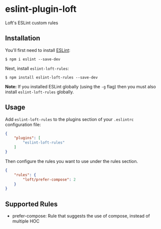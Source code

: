 # eslint-plugin-loft

Loft&#39;s ESLint custom rules

## Installation

You'll first need to install [ESLint](http://eslint.org):

```
$ npm i eslint --save-dev
```

Next, install `eslint-loft-rules`:

```
$ npm install eslint-loft-rules --save-dev
```

**Note:** If you installed ESLint globally (using the `-g` flag) then you must also install `eslint-loft-rules` globally.

## Usage

Add `eslint-loft-rules` to the plugins section of your `.eslintrc` configuration file:

```json
{
    "plugins": [
        "eslint-loft-rules"
    ]
}
```


Then configure the rules you want to use under the rules section.

```json
{
    "rules": {
        "loft/prefer-compose": 2
    }
}
```

## Supported Rules

* prefer-compose: Rule that suggests the use of compose, instead of multiple HOC
